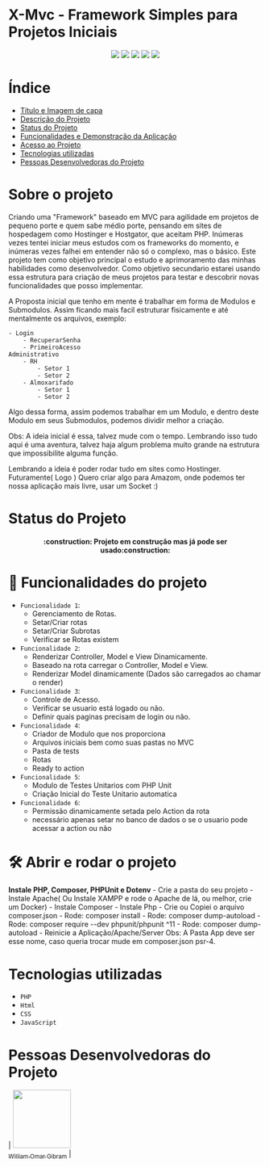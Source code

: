 # X-Mvc - Framework Simples para Projetos Iniciais

<p align="center">
<img src="https://img.shields.io/badge/version-1.0-blue"/>
<img src="https://img.shields.io/badge/-Php-green"/>
<img src="https://img.shields.io/badge/-HTML-green"/>
<img src="https://img.shields.io/badge/-CSS-green"/>
<img src="https://img.shields.io/badge/-JavaScript-green"/>
</p>

# Índice

- [Título e Imagem de capa](#X-Mvc-Framework-Simples-para-Projetos-Iniciais)
- [Descrição do Projeto](#Sobre-o-projeto)
- [Status do Projeto](#status-do-Projeto)
- [Funcionalidades e Demonstração da Aplicação](#Funcionalidades-do-projeto)
- [Acesso ao Projeto](#acesso-ao-projeto)
- [Tecnologias utilizadas](#tecnologias-utilizadas)
- [Pessoas Desenvolvedoras do Projeto](#pessoas-desenvolvedoras)

# Sobre o projeto

Criando uma "Framework" baseado em MVC para agilidade em projetos de pequeno porte e quem sabe médio porte, pensando em sites de hospedagem como Hostinger e Hostgator, que aceitam PHP. 
Inúmeras vezes tentei iniciar meus estudos com os frameworks do momento, e inúmeras vezes falhei em entender não só o complexo, mas o básico. 
Este projeto tem como objetivo principal o estudo e aprimoramento das minhas habilidades como desenvolvedor.
Como objetivo secundario estarei usando essa estrutura para criação de meus projetos para testar e descobrir novas funcionalidades que posso implementar.

A Proposta inicial que tenho em mente é trabalhar em forma de Modulos e Submodulos. Assim ficando mais facil estruturar fisicamente e até mentalmente os arquivos, exemplo:

    - Login
        - RecuperarSenha
        - PrimeiroAcesso
    Administrativo
        - RH
            - Setor 1
            - Setor 2
        - Almoxarifado
            - Setor 1
            - Setor 2

Algo dessa forma, assim podemos trabalhar em um Modulo, e dentro deste Modulo em seus Submodulos, podemos dividir melhor a criação.

Obs:
A ideia inicial é essa, talvez mude com o tempo. Lembrando isso tudo aqui é uma aventura, talvez haja algum problema muito grande na estrutura que impossibilite alguma função.

Lembrando a ideia é poder rodar tudo em sites como Hostinger. Futuramente( Logo ) Quero criar algo para Amazom, onde podemos ter nossa aplicação mais livre, usar um Socket :)
# Status do Projeto

<h4 align="center"> 
    :construction:  Projeto em construção mas já pode ser usado:construction:
</h4>

# :hammer: Funcionalidades do projeto

- `Funcionalidade 1`: 
    - Gerenciamento de Rotas.
    - Setar/Criar rotas
    - Setar/Criar Subrotas
    - Verificar se Rotas existem
- `Funcionalidade 2`: 
    - Renderizar Controller, Model e View Dinamicamente.
    - Baseado na rota carregar o Controller, Model e View.
    - Renderizar Model dinamicamente (Dados são carregados ao chamar o render)
- `Funcionalidade 3`: 
    - Controle de Acesso.
    - Verificar se usuario está logado ou não.
    - Definir quais paginas precisam de login ou não.
- `Funcionalidade 4`: 
    - Criador de Modulo que nos proporciona
    - Arquivos iniciais bem como suas pastas no MVC
    - Pasta de tests
    - Rotas
    - Ready to action
- `Funcionalidade 5`:
    - Modulo de Testes Unitarios com PHP Unit
    - Criação Inicial do Teste Unitario automatica
- `Funcionalidade 6`:
    - Permissão dinamicamente setada pelo Action da rota
    - necessário apenas setar no banco de dados o se o usuario pode acessar a action ou não

# 🛠️ Abrir e rodar o projeto

**Instale PHP, Composer, PHPUnit e Dotenv**
    - Crie a pasta do seu projeto
    - Instale Apache( Ou Instale XAMPP e rode o Apache de lá, ou melhor, crie um Docker)
    - Instale Composer
    - Instale Php
    - Crie ou Copiei o arquivo composer.json
    - Rode: composer install
    - Rode: composer dump-autoload
    - Rode: composer require --dev phpunit/phpunit ^11
    - Rode: composer dump-autoload
    - Reinicie a Aplicação/Apache/Server
    Obs:
        A Pasta App deve ser esse nome, caso queria trocar mude em composer.json psr-4.

# Tecnologias utilizadas

- `PHP`
- `Html`
- `CSS`
- `JavaScript`

# Pessoas Desenvolvedoras do Projeto

| [<img src="https://avatars.githubusercontent.com/u/97992826?v=4" width=115><br><sub>William Omar Gibram</sub>](https://github.com/WillogDev1) |
